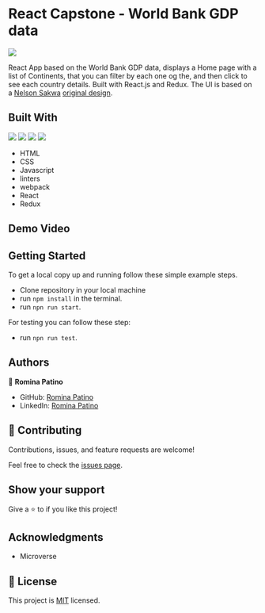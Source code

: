 # React Capstone - World Bank GDP data

![](https://img.shields.io/badge/Microverse-blueviolet)

React App based on the World Bank GDP data, displays a Home page with a list of Continents, that you can filter by each one og the, and then click to see each country details. Built with React.js and Redux. The UI is based on a [Nelson Sakwa](https://www.behance.net/sakwadesignstudio) [original design](https://www.behance.net/gallery/31579789/Ballhead-App-(Free-PSDs)).

## Built With
![](https://img.shields.io/badge/-HTML-orange) ![](https://img.shields.io/badge/-CSS-blue) ![](https://img.shields.io/badge/-JavaScript-yellow) ![](https://img.shields.io/badge/-React-cyan)

- HTML
- CSS
- Javascript
- linters
- webpack
- React
- Redux

## Demo Video

## Getting Started

To get a local copy up and running follow these simple example steps.

- Clone repository in your local machine
- run `npm install` in the terminal.
- run `npn run start`.

For testing you can follow these step:
- run `npn run test`.

## Authors

👤 **Romina Patino**

- GitHub: [Romina Patino](https://github.com/rominana)
- LinkedIn: [Romina Patino](https://www.linkedin.com/in/romina-patino/)

## 🤝 Contributing

Contributions, issues, and feature requests are welcome!

Feel free to check the [issues page](https://github.com/rominana/react-capstone/issues).

## Show your support

Give a ⭐️ to if you like this project!

## Acknowledgments

- Microverse

## 📝 License

This project is [MIT](https://github.com/fahimy143/bookstroe-react-app/blob/Dev/LICENSE.md) licensed.
